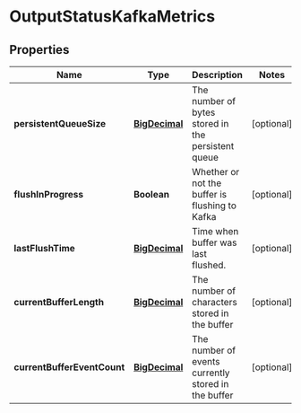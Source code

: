 # OutputStatusKafkaMetrics

## Properties
Name | Type | Description | Notes
------------ | ------------- | ------------- | -------------
**persistentQueueSize** | [**BigDecimal**](BigDecimal.md) | The number of bytes stored in the persistent queue |  [optional]
**flushInProgress** | **Boolean** | Whether or not the buffer is flushing to Kafka |  [optional]
**lastFlushTime** | [**BigDecimal**](BigDecimal.md) | Time when buffer was last flushed. |  [optional]
**currentBufferLength** | [**BigDecimal**](BigDecimal.md) | The number of characters stored in the buffer |  [optional]
**currentBufferEventCount** | [**BigDecimal**](BigDecimal.md) | The number of events currently stored in the buffer |  [optional]
